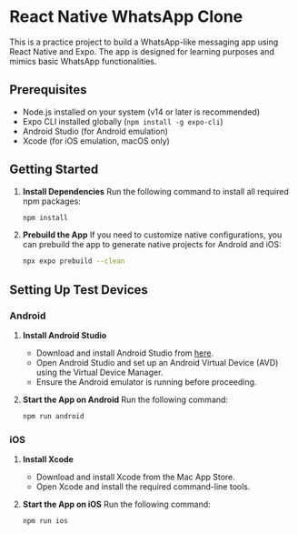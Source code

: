 # React Native WhatsApp Clone

This is a practice project to build a WhatsApp-like messaging app using React Native and Expo. The app is designed for learning purposes and mimics basic WhatsApp functionalities.

## Prerequisites

- Node.js installed on your system (v14 or later is recommended)
- Expo CLI installed globally (`npm install -g expo-cli`)
- Android Studio (for Android emulation)
- Xcode (for iOS emulation, macOS only)

## Getting Started

1. **Install Dependencies**
   Run the following command to install all required npm packages:

   ```bash
   npm install
   ```

2. **Prebuild the App**
   If you need to customize native configurations, you can prebuild the app to generate native projects for Android and iOS:
   ```bash
   npx expo prebuild --clean
   ```

## Setting Up Test Devices

### Android

1. **Install Android Studio**

   - Download and install Android Studio from [here](https://developer.android.com/studio).
   - Open Android Studio and set up an Android Virtual Device (AVD) using the Virtual Device Manager.
   - Ensure the Android emulator is running before proceeding.

2. **Start the App on Android**
   Run the following command:
   ```bash
   npm run android
   ```

### iOS

1. **Install Xcode**

   - Download and install Xcode from the Mac App Store.
   - Open Xcode and install the required command-line tools.

2. **Start the App on iOS**
   Run the following command:
   ```bash
   npm run ios
   ```
